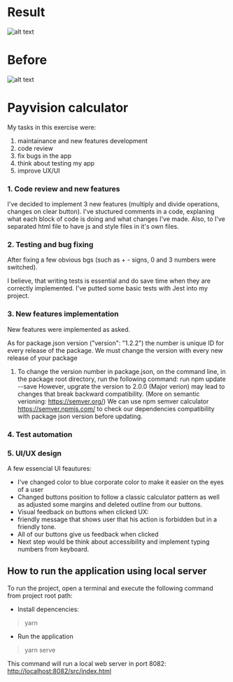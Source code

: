 # Result

![alt text](https://i.ibb.co/SnSPhvq/Screenshot-2019-10-20-at-12-08-31.png)
# Before

![alt text](https://i.ibb.co/BVR9ZJ2/Screenshot-2019-10-20-at-12-21-13.png)

# Payvision calculator

My tasks in this exercise were: 
1) maintainance and new features development
2) code review
3) fix bugs in the app
4) think about testing my app
5) improve UX/UI

### 1. Code review and new features
I've decided to implement 3 new features (multiply and divide operations, changes on clear button). 
I've stuctured comments in a code, explaning what each block of code is doing and what changes I've made. 
Also, to I've separated html file to have js and style files in it's own files.

### 2. Testing and bug fixing
After fixing a few obvious bgs (such as + - signs, 0 and 3 numbers were switched).

I believe, that writing tests is essential and do save time when they are correctly implemented. I've putted some basic tests with Jest into my project. 

### 3. New features implementation
New features were implemented as asked. 

As for package.json version ("version": "1.2.2") the number is unique ID for every release of the package. We must change the version with every new release of your package
1. To change the version number in package.json, on the command line, in the package root directory, run the following command:  run npm update --save
 However, upgrate the version to 2.0.0 (Major verion) may lead to changes that break backward compatibility. (More on semantic verioning: https://semver.org/)
 We can use npm semver calculator https://semver.npmjs.com/ to check our dependencies compatibility with package json version before updating. 
 

### 4. Test automation



### 5. UI/UX design

A few essencial UI feautures: 
- I've changed color to blue corporate color to make it easier on the eyes of a user
- Changed buttons position to follow a classic calculator pattern as well as adjusted some margins and deleted outline from our buttons.
- Visual feedback on buttons when clicked
UX: 
- friendly message that shows user that his action is forbidden but in a friendly tone.
- All of our buttons give us feedback when clicked
- Next step would be think about accessibility and implement typing numbers from keyboard.

## How to run the application using local server

To run the project, open a terminal and execute the following command from project root path:

- Install depencencies:

> yarn

- Run the application

> yarn serve

This command will run a local web server in port 8082:
[http://localhost:8082/src/index.html](http://localhost:8082/src/index.html)
